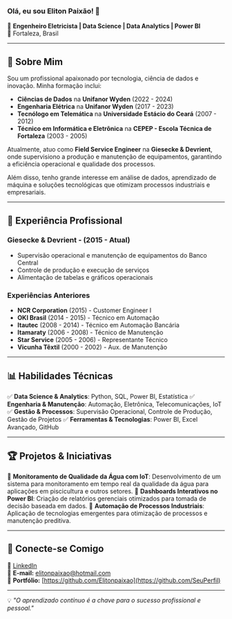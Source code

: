 ### Olá, eu sou Eliton Paixão! 👋

🚀 **Engenheiro Eletricista | Data Science | Data Analytics | Power BI**  
📍 Fortaleza, Brasil

---

## 📌 Sobre Mim
Sou um profissional apaixonado por tecnologia, ciência de dados e inovação. Minha formação inclui:
- **Ciências de Dados** na **Unifanor Wyden** (2022 - 2024)
- **Engenharia Elétrica** na **Unifanor Wyden** (2017 - 2023)
- **Tecnólogo em Telemática** na **Universidade Estácio do Ceará** (2007 - 2012)
- **Técnico em Informática e Eletrônica** na **CEPEP - Escola Técnica de Fortaleza** (2003 - 2005)

Atualmente, atuo como **Field Service Engineer** na **Giesecke & Devrient**, onde supervisiono a produção e manutenção de equipamentos, garantindo a eficiência operacional e qualidade dos processos.

Além disso, tenho grande interesse em análise de dados, aprendizado de máquina e soluções tecnológicas que otimizam processos industriais e empresariais.

---

## 💼 Experiência Profissional
### **Giesecke & Devrient** - (2015 - Atual)
- Supervisão operacional e manutenção de equipamentos do Banco Central
- Controle de produção e execução de serviços
- Alimentação de tabelas e gráficos operacionais

### **Experiências Anteriores**
- **NCR Corporation** (2015) - Customer Engineer I
- **OKI Brasil** (2014 - 2015) - Técnico em Automação
- **Itautec** (2008 - 2014) - Técnico em Automação Bancária
- **Itamaraty** (2006 - 2008) - Técnico de Manutenção
- **Star Service** (2005 - 2006) - Representante Técnico
- **Vicunha Têxtil** (2000 - 2002) - Aux. de Manutenção

---

## 📊 Habilidades Técnicas
✅ **Data Science & Analytics**: Python, SQL, Power BI, Estatística
✅ **Engenharia & Manutenção**: Automação, Eletrônica, Telecomunicações, IoT
✅ **Gestão & Processos**: Supervisão Operacional, Controle de Produção, Gestão de Projetos
✅ **Ferramentas & Tecnologias**: Power BI, Excel Avançado, GitHub

---

## 🏆 Projetos & Iniciativas
🔹 **Monitoramento de Qualidade da Água com IoT**: Desenvolvimento de um sistema para monitoramento em tempo real da qualidade da água para aplicações em piscicultura e outros setores.
🔹 **Dashboards Interativos no Power BI**: Criação de relatórios gerenciais otimizados para tomada de decisão baseada em dados.
🔹 **Automação de Processos Industriais**: Aplicação de tecnologias emergentes para otimização de processos e manutenção preditiva.

---

## 🚀 Conecte-se Comigo
🔗 [LinkedIn](https://www.linkedin.com/in/eliton-paixao)  
📧 **E-mail:** [elitonpaixao@hotmail.com](mailto:SeuEmail@email.com)  
📂 **Portfólio:** [https://github.com/Elitonpaixao](https://github.com/SeuPerfil)  

---

💡 *"O aprendizado contínuo é a chave para o sucesso profissional e pessoal."*
